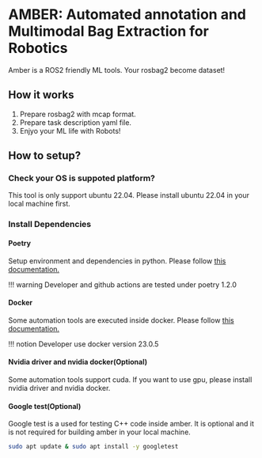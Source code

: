 # AMBER: Automated annotation and Multimodal Bag Extraction for Robotics

Amber is a ROS2 friendly ML tools.
Your rosbag2 become dataset!

## How it works

1. Prepare rosbag2 with mcap format.
2. Prepare task description yaml file.
3. Enjyo your ML life with Robots!

## How to setup?

### Check your OS is suppoted platform?
This tool is only support ubuntu 22.04.
Please install ubuntu 22.04 in your local machine first.

### Install Dependencies
#### Poetry
Setup environment and dependencies in python.
Please follow [this documentation.](https://python-poetry.org/docs/)

!!! warning
    Developer and github actions are tested under poetry 1.2.0

#### Docker
Some automation tools are executed inside docker.
Please follow [this documentation.](https://docs.docker.com/engine/install/ubuntu/)

!!! notion
    Developer use docker version 23.0.5

#### Nvidia driver and nvidia docker(Optional)
Some automation tools support cuda.
If you want to use gpu, please install nvidia driver and nvidia docker.

#### Google test(Optional)
Google test is a used for testing C++ code inside amber.
It is optional and it is not required for building amber in your local machine.

```bash
sudo apt update & sudo apt install -y googletest
```

